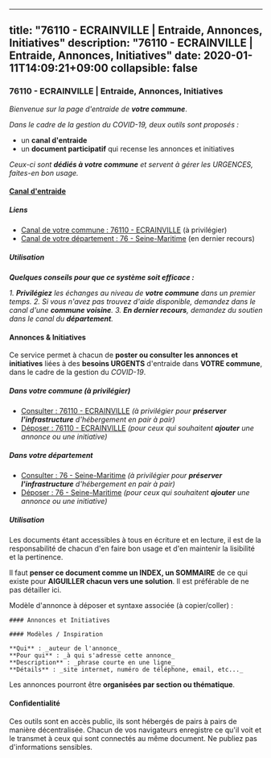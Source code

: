 
---
title: "76110 - ECRAINVILLE | Entraide, Annonces, Initiatives"
description: "76110 - ECRAINVILLE | Entraide, Annonces, Initiatives"
date: 2020-01-11T14:09:21+09:00
collapsible: false
---

### 76110 - ECRAINVILLE | Entraide, Annonces, Initiatives

_Bienvenue sur la page d'entraide de **votre commune**_.

_Dans le cadre de la gestion du COVID-19, deux outils sont proposés :_

- un **canal d'entraide**
- un **document participatif** qui recense les annonces et initiatives

_Ceux-ci sont **dédiés à votre commune** et servent à gérer les URGENCES, faites-en bon usage._

#### [Canal d'entraide](https://entraide.stopcoronavirus.tech/#/channel/76110_ecrainville)

##### Liens

- [Canal de votre commune : 76110 	- ECRAINVILLE](https://entraide.stopcoronavirus.tech/#/channel/76110_ecrainville) (à privilégier)
- [Canal de votre département : 76 	- Seine-Maritime](https://entraide.stopcoronavirus.tech/#/channel/76_seine-maritime) (en dernier recours)

##### Utilisation

_**Quelques conseils pour que ce système soit efficace :**_

_1. **Privilégiez** les échanges au niveau de **votre commune** dans un premier temps._
_2. Si vous n'avez pas trouvez d'aide disponible, demandez dans le canal d'une **commune voisine**._
_3. **En dernier recours**, demandez du soutien dans le canal du **département**._

#### Annonces & Initiatives


Ce service permet à chacun de **poster ou consulter les annonces et initiatives** liées à des **besoins
URGENTS** d'entraide dans **VOTRE commune**, dans le cadre de la gestion du _COVID-19_.

##### Dans votre commune (à privilégier)

- [Consulter : 76110 	- ECRAINVILLE](https://docs.stopcoronavirus.tech/r/markdown/76110_ecrainville/4XTTM9bBoosr5bLZ3AM39yGG1oMpDMLW3VLdy9W4XPSy6XCni) _(à privilégier pour **préserver l'infrastructure** d'hébergement en pair à pair)_
- [Déposer : 76110 	- ECRAINVILLE](https://docs.stopcoronavirus.tech/w/markdown/76110_ecrainville/4XTTM9bBoosr5bLZ3AM39yGG1oMpDMLW3VLdy9W4XPSy6XCni-K3TgUUTBTRmd8jh4VsFFeHM4NMVrLjCQyg3UYMWdp2QdA53W6PfGZgLfCru656rY2e8C6qHG4nYpjTvXFNT2LmjCAaCWEiN5NCrZPuRQTd6Mh4G6CGxQ9nS2RScrYMpHfGS17naA) _(pour ceux qui souhaitent **ajouter** une annonce ou une initiative)_

##### Dans votre département

- [Consulter : 76 	- Seine-Maritime](https://docs.stopcoronavirus.tech/r/markdown/76_seine-maritime/4XTTM7PDPtM4CVQoDyyVqT6Pbvj1SVtndpXJdTDsc7xwdMTdt) _(à privilégier pour **préserver l'infrastructure** d'hébergement en pair à pair)_
- [Déposer : 76 	- Seine-Maritime](https://docs.stopcoronavirus.tech/w/markdown/76_seine-maritime/4XTTM7PDPtM4CVQoDyyVqT6Pbvj1SVtndpXJdTDsc7xwdMTdt-K3TgUmo7Qwp8ZQz8qKFjC8WCY27ypEpX2c8BXeSV9rrPY1zRZn2SrYwkBXF8VnHkcepiXsccFfKHYuT2JNgSMXxLRaUGRu6o5B3BB15nZxEho97cTz3yC4eRTX4hZM1hcyAZrn8r) _(pour ceux qui souhaitent **ajouter** une annonce ou une initiative)_


##### Utilisation

Les documents étant accessibles à tous en écriture et en lecture, il est de la
responsabilité de chacun d'en faire bon usage et d'en maintenir la lisibilité
et la pertinence.

Il faut **penser ce document comme un INDEX, un SOMMAIRE** de ce qui existe
pour **AIGUILLER chacun vers une solution**. Il est préférable de ne pas détailler ici.

Modèle d'annonce à déposer et syntaxe associée (à copier/coller) :

    #### Annonces et Initiatives

    #### Modèles / Inspiration

    **Qui** : _auteur de l'annonce_
    **Pour qui** : _à qui s'adresse cette annonce_
    **Description** : _phrase courte en une ligne_
    **Détails** : _site internet, numéro de téléphone, email, etc..._


Les annonces pourront être **organisées par section ou thématique**.

#### Confidentialité

Ces outils sont en accès public, ils sont hébergés de pairs à pairs de manière décentralisée.
Chacun de vos navigateurs enregistre ce qu'il voit et le transmet à ceux qui sont connectés au même document.
Ne publiez pas d'informations sensibles.
